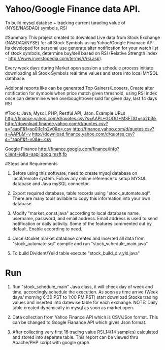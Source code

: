 # Yahoo/Google Finance data API.

To build mysql databse + tracking current tarading value of (NYSE/NASDAQ) symbols, RSI 

#Summary
  This project created to download Live data from Stock Exchange (NASDAQ/NYSE) for all Stock Symbols using Yahoo/Google Finanace API. Its developed for personal use generate alter notification for your watch list of stock symbols, determine buy/sell based on RSI (Relative Strength index - http://www.investopedia.com/terms/r/rsi.asp).

Every week days during Market open session a schedule process initiate downloading all Stock Symbols real time values and store into local MYSQL database.

Addional reports like can be generated Top Gainers/Loosers, Create alter notification for symbols when price match given threshold, using RSI index once can determine when overbought/over sold for given day, last 14 days RSI 

#Tools: 
Java, Mysql, PHP, Restful API, Json.
Example URLs
http://finance.yahoo.com/d/quotes.csv?s=AAPL+GOOG+MSFT&f=sb2b3jk
http://download.finance.yahoo.com/d/quotes.csv?s="aapl"&f=sp0l1c1p2v0&e=.csv
http://finance.yahoo.com/d/quotes.csv?s=AAPL&f=v
http://download.finance.yahoo.com/d/quotes.csv?s="aapl"&f=v0&e=.csv

Google Finance
http://finance.google.com/finance/info?client=ig&q=aapl,goog,msft,fb

#Steps and Requirements

  1. Before using this software, need to create mysql database on local/remote system. Follow any online reference to setup MYSQL database and Java mySQL connector.

  2. Export required database, table records using  "stock_automate.sql".  There are many tools avilable to copy this information into your own database.

  3. Modify "market_const.java" according to local database name, username, password, and email address.  Email address is used to send notification or daily activity. Some of the features commented out by default. Enable according to need.

  4. Once stcoket market database created and inserted all data from "stock_automate.sql" compile and run "stock_schedule_main.java"

  5. To build Divident/Yeild table execute "stock_build_div_yld.java"
  
# Run
  1. Run "stock_schedule_main" Java class, it will check day of week and time, accordingly schedule the execution. As soon as time arrive (Week days/ morning 6:30 PST to 1:00 PM PST) start download Stocks trading values and inserted into datewise table for each exchange. 
NOTE: Daily table created dynamically in mysql as soon as market open.

  2. Data collection from Yahoo Finance API which is CSV/JSon format. This can be changed to Google Fianance API which gives Json format.  
  
  3. After collecting very first 16 trading value RSI_14(14 samples) calculated and stored into separate table.  This report can be viewed thru Apache/PHP script with google graph.
  
  
